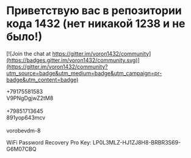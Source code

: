 # Приветствую вас в репозитории кода 1432 (нет никакой 1238 и не было!)

[![Join the chat at https://gitter.im/voron1432/community](https://badges.gitter.im/voron1432/community.svg)](https://gitter.im/voron1432/community?utm_source=badge&utm_medium=badge&utm_campaign=pr-badge&utm_content=badge)

+79175581583
<br>
V9PNgDgjwZ2tM8
<br><br>
+79851713645
<br>
891yop643mcv
<br><br>
vorobevdm-8
<br>

WiFi Password Recovery Pro Key: LP0L3MLZ-HJ1ZJ8H8-BRBR3S69-G6M07CBQ
